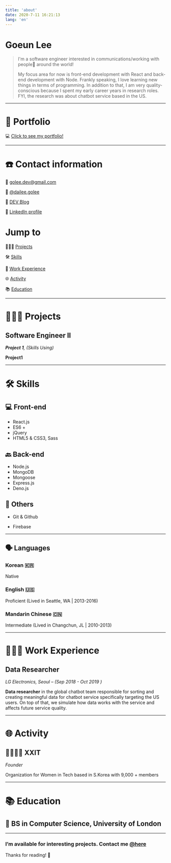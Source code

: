 ```yaml
---
title: 'about'
date: 2020-7-11 16:21:13
lang: 'en'
---
```


# Goeun Lee

> I'm a software engineer interested in communications/working with people💁 around the world!
>
> My focus area for now is front-end development with React and back-end development with Node. Frankly speaking, I love learning new things in terms of programming. In addition to that, I am very quality-conscious because I spent my early career years in research roles. FYI, the research was about chatbot service based in the US.



---



# 👋 Portfolio

💻  [Click to see my portfolio!](https://goleedev.github.io)



---



# ☎️ Contact information

📧 [golee.dev@gmail.com](mailto:golee.dev@gmail.com)

🤳 [@dailee.golee](https://instagram.com/dailee.golee)

📝 [DEV Blog](https://goleedev.netlify.app)

🔗 [LinkedIn profile](https://www.linkedin.com/in/goleedev/)



# Jump to

👩🏻‍💻 [Projects](https://www.notion.so/Goeun-Lee-ec4f8ae8c84b46b5a8f2e1322ede3374#ab29cf8a847849108a188da63bf30326)

🛠 [Skills](https://www.notion.so/Goeun-Lee-ec4f8ae8c84b46b5a8f2e1322ede3374#fdd6a9f16ef448ee9eec9083e43e7f87)

📁 [Work Experience](https://www.notion.so/Goeun-Lee-ec4f8ae8c84b46b5a8f2e1322ede3374#56933ebd3587466e9362b19dbb67e9bc)

🌐 [Activity](https://www.notion.so/Goeun-Lee-ec4f8ae8c84b46b5a8f2e1322ede3374#b6bcf665f3c44ada910ea9fbefeb6f25)

📚 [Education](https://www.notion.so/Goeun-Lee-ec4f8ae8c84b46b5a8f2e1322ede3374#2657224ead6c4577a2766df0c4f32d62)



---



# **👩🏻‍💻** Projects

## **Software Engineer II**

***Project 1**, (Skills Using)*

**Project1** 



---



# 🛠 Skills

## 💻 Front-end

- React.js
- ES6 +
- jQuery
- HTML5 & CSS3, Sass

## 🔙 Back-end

- Node.js
- MongoDB
- Mongoose
- Express.js
- Deno.js

## 👏 Others

- Git & Github

- Firebase

  

---



## 🗣 Languages

### Korean 🇰🇷

Native

### English 🇺🇸

Proficient (Lived in Seattle, WA | 2013-2016)

### Mandarin Chinese 🇨🇳

Intermediate (Lived in Changchun, JL | 2010-2013)



---



# **👩🏻‍💻** Work Experience

## **Data Researcher**

*LG Electronics, Seoul – (Sep 2018 - Oct 2019 )*

**Data researcher** in the global chatbot team responsible for sorting and creating meaningful data for chatbot service specifically targeting the US users. On top of that, we simulate how data works with the service and affects future service quality.



---



# 🌐 Activity

## 👩‍👩‍👧‍👧 XXIT

*Founder*

Organization for Women in Tech based in S.Korea with 9,000 + members 



---



# 📚 Education

## 👾 BS in Computer Science, University of London



---



### I’m available for interesting projects. Contact me [@here](https://www.notion.so/Goeun-Lee-ec4f8ae8c84b46b5a8f2e1322ede3374#315f48b564574059bf49aa06b2e89ed3)

Thanks for reading! 👋